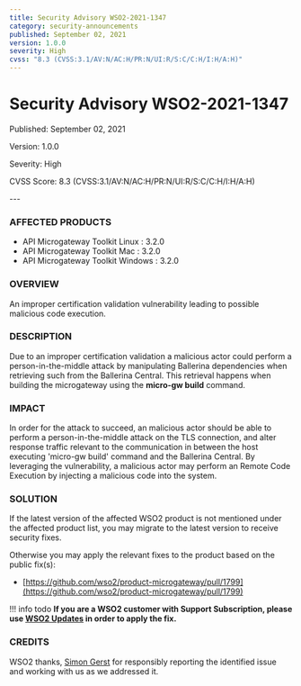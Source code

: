 ```yaml
---
title: Security Advisory WSO2-2021-1347
category: security-announcements
published: September 02, 2021
version: 1.0.0
severity: High
cvss: "8.3 (CVSS:3.1/AV:N/AC:H/PR:N/UI:R/S:C/C:H/I:H/A:H)"
---
```


# Security Advisory WSO2-2021-1347

<p class="doc-info">Published: September 02, 2021</p>
<p class="doc-info">Version: 1.0.0</p>
<p class="doc-info">Severity: High</p>
<p class="doc-info">CVSS Score: 8.3 (CVSS:3.1/AV:N/AC:H/PR:N/UI:R/S:C/C:H/I:H/A:H)</p>
---

### AFFECTED PRODUCTS
* API Microgateway Toolkit Linux : 3.2.0
* API Microgateway Toolkit Mac : 3.2.0
* API Microgateway Toolkit Windows : 3.2.0


### OVERVIEW
An improper certification validation vulnerability leading to possible malicious code execution.


### DESCRIPTION
Due to an improper certification validation a malicious actor could perform a person-in-the-middle attack by manipulating Ballerina dependencies when retrieving such from the Ballerina Central. This retrieval happens when building the microgateway using the **micro-gw build** command.


### IMPACT
In order for the attack to succeed, an malicious actor should be able to perform a person-in-the-middle attack on the TLS connection, and alter response traffic relevant to the communication in between the host executing 'micro-gw build' command and the Ballerina Central. By leveraging the vulnerability, a malicious actor may perform an Remote Code Execution by injecting a malicious code into the system.


### SOLUTION
If the latest version of the affected WSO2 product is not mentioned under the affected product list, you may migrate to the latest version to receive security fixes.

Otherwise you may apply the relevant fixes to the product based on the public fix(s):

* [https://github.com/wso2/product-microgateway/pull/1799](https://github.com/wso2/product-microgateway/pull/1799)


!!! info todo
    **If you are a WSO2 customer with Support Subscription, please use [WSO2 Updates](https://wso2.com/updates/) in order to apply the fix.**


### CREDITS
WSO2 thanks, [Simon Gerst](https://github.com/intrigus-lgtm) for responsibly reporting the identified issue and working with us as we addressed it.
